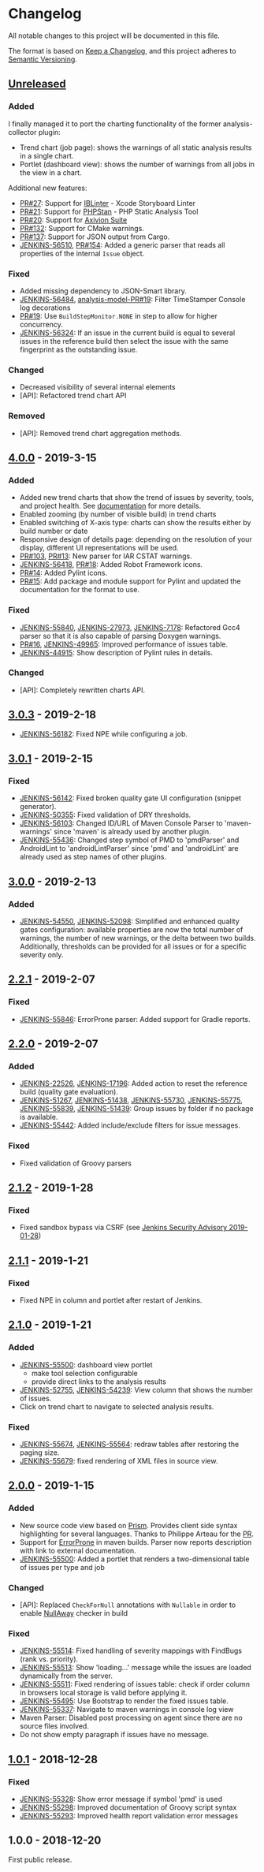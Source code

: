 # Changelog
All notable changes to this project will be documented in this file.

The format is based on [Keep a Changelog](https://keepachangelog.com/en/1.0.0/),
and this project adheres to [Semantic Versioning](https://semver.org/spec/v2.0.0.html).

## [Unreleased](https://github.com/jenkinsci/warnings-ng-plugin/compare/warnings-ng-4.0.0...master)

### Added 

I finally managed it to port the charting functionality of the former analysis-collector plugin:
- Trend chart (job page): shows the warnings of all static analysis results in a single chart. 
- Portlet (dashboard view): shows the number of warnings from all jobs in the view in a chart. 

Additional new features:
- [PR#27](https://github.com/jenkinsci/warnings-ng-plugin/pull/27):
 Support for [IBLinter](https://github.com/IBDecodable/IBLinter) - Xcode Storyboard Linter
- [PR#21](https://github.com/jenkinsci/warnings-ng-plugin/pull/21):
 Support for [PHPStan](https://github.com/phpstan/phpstan) - PHP Static Analysis Tool 
- [PR#20](https://github.com/jenkinsci/warnings-ng-plugin/pull/20):
 Support for [Axivion Suite](https://www.axivion.com/en/produkte-60)
- [PR#132](https://github.com/jenkinsci/analysis-model/pull/132): 
Support for CMake warnings.
- [PR#137](https://github.com/jenkinsci/analysis-model/pull/137):
Support for JSON output from Cargo.
- [JENKINS-56510](https://issues.jenkins-ci.org/browse/JENKINS-56510),
[PR#154](https://github.com/jenkinsci/analysis-model/pull/154): 
Added a generic parser that reads all properties of the internal `Issue` object.

### Fixed

- Added missing dependency to JSON-Smart library.
- [JENKINS-56484](https://issues.jenkins-ci.org/browse/JENKINS-56484),
[analysis-model-PR#19](https://github.com/jenkinsci/analysis-model/pull/130): 
Filter TimeStamper Console log decorations
- [PR#19](https://github.com/jenkinsci/warnings-ng-plugin/pull/19): Use `BuildStepMonitor.NONE` in step 
to allow for higher concurrency.
- [JENKINS-56324](https://issues.jenkins-ci.org/browse/JENKINS-56324): 
If an issue in the current build is equal to several issues in the reference build 
then select the issue with the same fingerprint as the outstanding issue. 

### Changed

- Decreased visibility of several internal elements
- \[API\]: Refactored trend chart API

### Removed

- \[API\]: Removed trend chart aggregation methods.

## [4.0.0](https://github.com/jenkinsci/warnings-ng-plugin/compare/warnings-ng-3.0.3...warnings-ng-4.0.0) - 2019-3-15

### Added
- Added new trend charts that show the trend of issues by severity, tools, and project health. See 
[documentation](https://github.com/jenkinsci/warnings-ng-plugin/blob/master/doc/Documentation.md#build-trend)
for more details.
- Enabled zooming (by number of visible build) in trend charts 
- Enabled switching of X-axis type: charts can show the results either by build number or date 
- Responsive design of details page: depending on the resolution of your display, different UI representations
will be used. 
- [PR#103](https://github.com/jenkinsci/analysis-model/pull/103),
[PR#13](https://github.com/jenkinsci/warnings-ng-plugin/pull/13): New parser for IAR CSTAT warnings.
- [JENKINS-56418](https://issues.jenkins-ci.org/browse/JENKINS-56418), 
[PR#18](https://github.com/jenkinsci/warnings-ng-plugin/pull/18): Added Robot Framework icons.
- [PR#14](https://github.com/jenkinsci/warnings-ng-plugin/pull/14): Added Pylint icons.
- [PR#15](https://github.com/jenkinsci/warnings-ng-plugin/pull/15): Add package and module support for Pylint 
and updated the documentation for the format to use.

### Fixed
- [JENKINS-55840](https://issues.jenkins-ci.org/browse/JENKINS-55840), 
[JENKINS-27973](https://issues.jenkins-ci.org/browse/JENKINS-27973),
[JENKINS-7178](https://issues.jenkins-ci.org/browse/JENKINS-7178): 
Refactored Gcc4 parser so that it is also capable of parsing Doxygen warnings.
- [PR#16](https://github.com/jenkinsci/warnings-ng-plugin/pull/16), 
[JENKINS-49965](https://issues.jenkins-ci.org/browse/JENKINS-49965): Improved performance of issues table.
- [JENKINS-44915](https://issues.jenkins-ci.org/browse/JENKINS-44915): Show description of Pylint rules in details.

### Changed
- \[API\]: Completely rewritten charts API.

## [3.0.3](https://github.com/jenkinsci/warnings-ng-plugin/compare/warnings-ng-3.0.1...warnings-ng-3.0.3) - 2019-2-18

- [JENKINS-56182](https://issues.jenkins-ci.org/browse/JENKINS-56182): 
Fixed NPE while configuring a job.

## [3.0.1](https://github.com/jenkinsci/warnings-ng-plugin/compare/warnings-ng-3.0.0...warnings-ng-3.0.1) - 2019-2-15

### Fixed
- [JENKINS-56142](https://issues.jenkins-ci.org/browse/JENKINS-56142): 
Fixed broken quality gate UI configuration (snippet generator).
- [JENKINS-50355](https://issues.jenkins-ci.org/browse/JENKINS-50355): 
Fixed validation of DRY thresholds.
- [JENKINS-56103](https://issues.jenkins-ci.org/browse/JENKINS-56103): 
Changed ID/URL of Maven Console Parser to 'maven-warnings' since 'maven' is already used by another plugin. 
- [JENKINS-55436](https://issues.jenkins-ci.org/browse/JENKINS-55436): 
Changed step symbol of PMD to 'pmdParser' and AndroidLint to 'androidLintParser' since 'pmd' and 'androidLint' are 
already used as step names of other plugins. 

## [3.0.0](https://github.com/jenkinsci/warnings-ng-plugin/compare/warnings-ng-2.2.1...warnings-ng-3.0.0) - 2019-2-13

### Added
- [JENKINS-54550](https://issues.jenkins-ci.org/browse/JENKINS-54550), 
[JENKINS-52098](https://issues.jenkins-ci.org/browse/JENKINS-52098):
Simplified and enhanced quality gates configuration: available properties are now the total number of warnings,
the number of new warnings, or the delta between two builds. Additionally, thresholds can be provided for all issues
or for a specific severity only.

## [2.2.1](https://github.com/jenkinsci/warnings-ng-plugin/compare/warnings-ng-2.2.0...warnings-ng-2.2.1) - 2019-2-07

### Fixed
- [JENKINS-55846](https://issues.jenkins-ci.org/browse/JENKINS-55846): 
ErrorProne parser: Added support for Gradle reports.

## [2.2.0](https://github.com/jenkinsci/warnings-ng-plugin/compare/warnings-ng-2.1.2...warnings-ng-2.2.0) - 2019-2-07

### Added
- [JENKINS-22526](https://issues.jenkins-ci.org/browse/JENKINS-22526), 
[JENKINS-17196](https://issues.jenkins-ci.org/browse/JENKINS-17196):
Added action to reset the reference build (quality gate evaluation).
- [JENKINS-51267](https://issues.jenkins-ci.org/browse/JENKINS-51267), 
[JENKINS-51438](https://issues.jenkins-ci.org/browse/JENKINS-51438),
[JENKINS-55730](https://issues.jenkins-ci.org/browse/JENKINS-55730),
[JENKINS-55775](https://issues.jenkins-ci.org/browse/JENKINS-55775),
[JENKINS-55839](https://issues.jenkins-ci.org/browse/JENKINS-55839),
[JENKINS-51439](https://issues.jenkins-ci.org/browse/JENKINS-51439): 
Group issues by folder if no package is available.
- [JENKINS-55442](https://issues.jenkins-ci.org/browse/JENKINS-55442): Added include/exclude filters for issue messages. 

### Fixed
- Fixed validation of Groovy parsers

## [2.1.2](https://github.com/jenkinsci/warnings-ng-plugin/compare/warnings-ng-2.1.1...warnings-ng-2.1.2) - 2019-1-28

### Fixed
- Fixed sandbox bypass via CSRF 
(see [Jenkins Security Advisory 2019-01-28](https://jenkins.io/security/advisory/2019-01-28/))

## [2.1.1](https://github.com/jenkinsci/warnings-ng-plugin/compare/warnings-ng-2.1.0...warnings-ng-2.1.1) - 2019-1-21

### Fixed
- Fixed NPE in column and portlet after restart of Jenkins.

## [2.1.0](https://github.com/jenkinsci/warnings-ng-plugin/compare/warnings-ng-2.0.0...warnings-ng-2.1.0) - 2019-1-21

### Added
- [JENKINS-55500](https://issues.jenkins-ci.org/browse/JENKINS-55500): dashboard view portlet
  - make tool selection configurable
  - provide direct links to the analysis results
- [JENKINS-52755](https://issues.jenkins-ci.org/browse/JENKINS-52755), [JENKINS-54239](https://issues.jenkins-ci.org/browse/JENKINS-54239):
View column that shows the number of issues.
- Click on trend chart to navigate to selected analysis results. 

### Fixed
- [JENKINS-55674](https://issues.jenkins-ci.org/browse/JENKINS-55674), [JENKINS-55564](https://issues.jenkins-ci.org/browse/JENKINS-55564): 
redraw tables after restoring the paging size.
- [JENKINS-55679](https://issues.jenkins-ci.org/browse/JENKINS-55679): fixed rendering of XML files in source view.

## [2.0.0](https://github.com/jenkinsci/warnings-ng-plugin/compare/warnings-ng-1.0.1...warnings-ng-2.0.0) - 2019-1-15

### Added
- New source code view based on [Prism](https://prismjs.com/). Provides client side syntax highlighting for 
several languages. Thanks to Philippe Arteau for the [PR](https://github.com/jenkinsci/warnings-plugin/pull/146).
- Support for [ErrorProne](http://errorprone.info) in maven builds. 
Parser now reports description with link to external documentation.
- [JENKINS-55500](https://issues.jenkins-ci.org/browse/JENKINS-55500): Added a portlet that renders a two-dimensional 
table of issues per type and job

### Changed
- \[API\]: Replaced `CheckForNull` annotations with `Nullable` in order to enable 
[NullAway](https://github.com/uber/NullAway) checker in build

### Fixed
- [JENKINS-55514](https://issues.jenkins-ci.org/browse/JENKINS-55514): 
Fixed handling of severity mappings with FindBugs (rank vs. priority).
- [JENKINS-55513](https://issues.jenkins-ci.org/browse/JENKINS-55513): 
Show 'loading...' message while the issues are loaded dynamically from the server.
- [JENKINS-55511](https://issues.jenkins-ci.org/browse/JENKINS-55511): 
Fixed rendering of issues table: check if order column in browsers local storage is valid before applying it.
- [JENKINS-55495](https://issues.jenkins-ci.org/browse/JENKINS-55495): 
Use Bootstrap to render the fixed issues table.
- [JENKINS-55337](https://issues.jenkins-ci.org/browse/JENKINS-55337): 
Navigate to maven warnings in console log view
- Maven Parser: Disabled post processing on agent since there are no source files involved.
- Do not show empty paragraph if issues have no message.

## [1.0.1](https://github.com/jenkinsci/warnings-ng-plugin/compare/warnings-ng-1.0.0...warnings-ng-1.0.1) - 2018-12-28

### Fixed
- [JENKINS-55328](https://issues.jenkins-ci.org/browse/JENKINS-55328): Show error message if symbol 'pmd' is used
- [JENKINS-55298](https://issues.jenkins-ci.org/browse/JENKINS-55298): Improved documentation of Groovy script syntax 
- [JENKINS-55293](https://issues.jenkins-ci.org/browse/JENKINS-55293): Improved health report validation error messages 

## 1.0.0 - 2018-12-20

First public release.

<!---
## 1.0.0 - year-month-day
### Added
- One 
- Two 

### Changed
- One 
- Two 

### Deprecated
- One 
- Two 

### Removed
- One 
- Two 

### Fixed
- One 
- Two 

### Security
- One 
- Two 

# Git Log

[Unreleased]: https://github.com/olivierlacan/keep-a-changelog/compare/v1.0.0...HEAD
[1.0.0]: https://github.com/olivierlacan/keep-a-changelog/compare/v0.3.0...v1.0.0

-->
